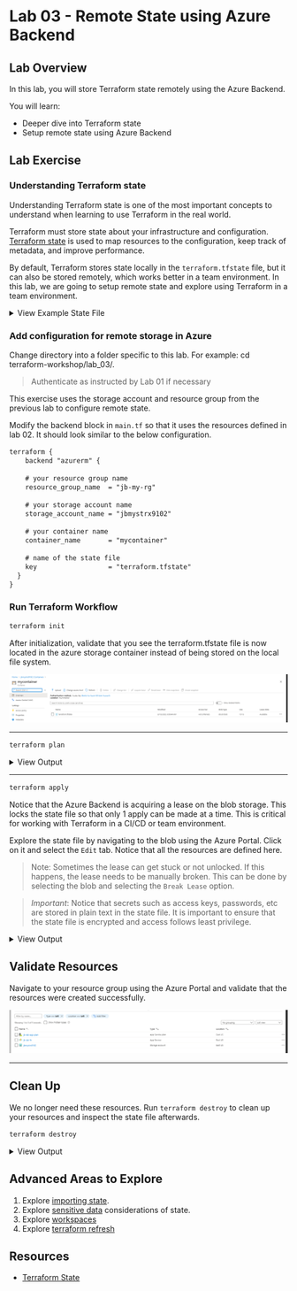 # Lab 03 - Remote State using Azure Backend

## Lab Overview

In this lab, you will store Terraform state remotely using the Azure Backend.

You will learn:

* Deeper dive into Terraform state
* Setup remote state using Azure Backend

## Lab Exercise

### Understanding Terraform state

Understanding Terraform state is one of the most important concepts to understand when learning to use Terraform in the real world.

Terraform must store state about your infrastructure and configuration. [Terraform state](https://www.terraform.io/docs/state/index.html) is used to map resources to the configuration, keep track of metadata, and improve performance.

By default, Terraform stores state locally in the `terraform.tfstate` file, but it can also be stored remotely, which works better in a team environment. In this lab, we are going to setup remote state and explore using Terraform in a team environment.

<details><summary>View Example State File</summary>
<p>

``` json
{
  "version": 4,
  "terraform_version": "0.12.28",
  "serial": 1,
  "lineage": "ff1a344f-b36d-52fb-e86b-968079a826d0",
  "outputs": {},
  "resources": [
    {
      "mode": "managed",
      "type": "azurerm_resource_group",
      "name": "main",
      "provider": "provider.azurerm",
      "instances": [
        {
          "schema_version": 0,
          "attributes": {
            "id": "/subscriptions/6a3a86cc-566e-4d64-bb47-52ca7cf96384/resourceGroups/jb-my-rg",
            "location": "eastus",
            "name": "jb-my-rg",
            "tags": {
              "terraform": "true"
            },
            "timeouts": null
          }
        }
        // ...
      ]
    }
  ]
}
```

</p>
</details>

### Add configuration for remote storage in Azure

Change directory into a folder specific to this lab. For example: cd terraform-workshop/lab_03/.

> Authenticate as instructed by Lab 01 if necessary

This exercise uses the storage account and resource group from the previous lab to configure remote state.

Modify the backend block in `main.tf` so that it uses the resources defined in lab 02.  It should look similar to the below configuration.

``` hcl
terraform {
    backend "azurerm" {

    # your resource group name
    resource_group_name  = "jb-my-rg"

    # your storage account name
    storage_account_name = "jbmystrx9102"

    # your container name
    container_name       = "mycontainer"

    # name of the state file
    key                  = "terraform.tfstate"
  }
}
```

### Run Terraform Workflow

```sh
terraform init
```

After initialization, validate that you see the terraform.tfstate file is now located in the azure storage container instead of being stored on the local file system.

![State File]("../img/../../img/RemoteStateFile.png)

---

``` sh
terraform plan
```

<details><summary>View Output</summary>
<p>

```sh
$ terraform plan
Acquiring state lock. This may take a few moments...
Refreshing Terraform state in-memory prior to plan...
The refreshed state will be used to calculate this plan, but will not be
persisted to local or remote state storage.

data.azurerm_resource_group.example: Refreshing state...
data.azurerm_storage_account.example: Refreshing state...

------------------------------------------------------------------------

An execution plan has been generated and is shown below.  
Resource actions are indicated with the following symbols:
  + create

Terraform will perform the following actions:

  # azurerm_app_service_plan.example will be created      
  + resource "azurerm_app_service_plan" "example" {       
      + id                           = (known after apply)
      + kind                         = "FunctionApp"      
      + location                     = "eastus"
      + maximum_elastic_worker_count = (known after apply)
      + maximum_number_of_workers    = (known after apply)
      + name                         = "jb-lab-app-plan"
      + resource_group_name          = "jb-my-rg"

      + sku {
          + capacity = (known after apply)
          + size     = "Y1"
          + tier     = "Dynamic"
        }
    }

  # azurerm_function_app.example will be created
  + resource "azurerm_function_app" "example" {
      + app_service_plan_id            = (known after apply)
      + client_affinity_enabled        = (known after apply)
      + default_hostname               = (known after apply)
      + enable_builtin_logging         = true
      + enabled                        = true
      + https_only                     = false
      + id                             = (known after apply)
      + kind                           = (known after apply)
      + location                       = "eastus"
      + name                           = "jb-lab-fn"
      + outbound_ip_addresses          = (known after apply)
      + possible_outbound_ip_addresses = (known after apply)
      + resource_group_name            = "jb-my-rg"
      + site_credential                = (known after apply)
      + storage_account_access_key     = (sensitive value)
      + storage_account_name           = "jbmystrx9102"
      + storage_connection_string      = (sensitive value)
      + version                        = "~1"

      + auth_settings {
          + additional_login_params        = (known after apply)
          + allowed_external_redirect_urls = (known after apply)
          + default_provider               = (known after apply)
          + enabled                        = (known after apply)
          + issuer                         = (known after apply)
          + runtime_version                = (known after apply)
          + token_refresh_extension_hours  = (known after apply)
          + token_store_enabled            = (known after apply)
          + unauthenticated_client_action  = (known after apply)

          + active_directory {
              + allowed_audiences = (known after apply)
              + client_id         = (known after apply)
              + client_secret     = (sensitive value)
            }

          + facebook {
              + app_id       = (known after apply)
              + app_secret   = (sensitive value)
              + oauth_scopes = (known after apply)
            }

          + google {
              + client_id     = (known after apply)
              + client_secret = (sensitive value)
              + oauth_scopes  = (known after apply)
            }

          + microsoft {
              + client_id     = (known after apply)
              + client_secret = (sensitive value)
              + oauth_scopes  = (known after apply)
            }

          + twitter {
              + consumer_key    = (known after apply)
              + consumer_secret = (sensitive value)
            }
        }

      + connection_string {
          + name  = (known after apply)
          + type  = (known after apply)
          + value = (sensitive value)
        }

      + identity {
          + identity_ids = (known after apply)
          + principal_id = (known after apply)
          + tenant_id    = (known after apply)
          + type         = (known after apply)
        }

      + site_config {
          + always_on                 = (known after apply)
          + ftps_state                = (known after apply)
          + http2_enabled             = (known after apply)
          + ip_restriction            = (known after apply)
          + linux_fx_version          = (known after apply)
          + min_tls_version           = (known after apply)
          + pre_warmed_instance_count = (known after apply)
          + use_32_bit_worker_process = (known after apply)
          + websockets_enabled        = (known after apply)

          + cors {
              + allowed_origins     = (known after apply)
              + support_credentials = (known after apply)
            }
        }
    }

Plan: 2 to add, 0 to change, 0 to destroy.

------------------------------------------------------------------------

Note: You didn't specify an "-out" parameter to save this plan, so Terraform
can't guarantee that exactly these actions will be performed if
"terraform apply" is subsequently run.
```

</p>
</details>

---

``` sh
terraform apply
```

Notice that the Azure Backend is acquiring a lease on the blob storage.  This locks the state file so that only 1 apply can be made at a time. This is critical for working with Terraform in a CI/CD or team environment.

Explore the state file by navigating to the blob using the Azure Portal. Click on it and select the `Edit` tab.  Notice that all the resources are defined here.  

>Note: Sometimes the lease can get stuck or not unlocked.  If this happens, the lease needs to be manually broken. This can be done by selecting the blob and selecting the `Break Lease` option.

> *Important*: Notice that secrets such as access keys, passwords, etc are stored in plain text in the state file.  It is important to ensure that the state file is encrypted and access follows least privilege.

<details><summary>View Output</summary>
<p>

```sh
$ terraform apply

Acquiring state lock. This may take a few moments...
data.azurerm_resource_group.example: Refreshing state...
data.azurerm_storage_account.example: Refreshing state...

An execution plan has been generated and is shown below.  
Resource actions are indicated with the following symbols:
  + create

Terraform will perform the following actions:

  # azurerm_app_service_plan.example will be created      
  + resource "azurerm_app_service_plan" "example" {       
      + id                           = (known after apply)
      + kind                         = "FunctionApp"      
      + location                     = "eastus"
      + maximum_elastic_worker_count = (known after apply)
      + maximum_number_of_workers    = (known after apply)
      + name                         = "jb-lab-app-plan"  
      + resource_group_name          = "jb-my-rg"

      + sku {
          + capacity = (known after apply)
          + size     = "Y1"     
          + tier     = "Dynamic"
        }
    }

  # azurerm_function_app.example will be created
  + resource "azurerm_function_app" "example" {
      + app_service_plan_id            = (known after apply)
      + client_affinity_enabled        = (known after apply)
      + default_hostname               = (known after apply)
      + enable_builtin_logging         = true
      + enabled                        = true
      + https_only                     = false
      + id                             = (known after apply)
      + kind                           = (known after apply)
      + location                       = "eastus"
      + name                           = "jb-lab-fn"
      + outbound_ip_addresses          = (known after apply)
      + possible_outbound_ip_addresses = (known after apply)
      + resource_group_name            = "jb-my-rg"
      + site_credential                = (known after apply)
      + storage_account_access_key     = (sensitive value)
      + storage_account_name           = "jbmystrx9102"
      + storage_connection_string      = (sensitive value)
      + version                        = "~1"

      + auth_settings {
          + additional_login_params        = (known after apply)
          + allowed_external_redirect_urls = (known after apply)
          + default_provider               = (known after apply)
          + enabled                        = (known after apply)
          + issuer                         = (known after apply)
          + runtime_version                = (known after apply)
          + token_refresh_extension_hours  = (known after apply)
          + token_store_enabled            = (known after apply)
          + unauthenticated_client_action  = (known after apply)

          + active_directory {
              + allowed_audiences = (known after apply)
              + client_id         = (known after apply)
              + client_secret     = (sensitive value)
            }

          + facebook {
              + app_id       = (known after apply)
              + app_secret   = (sensitive value)
              + oauth_scopes = (known after apply)
            }

          + google {
              + client_id     = (known after apply)
              + client_secret = (sensitive value)
              + oauth_scopes  = (known after apply)
            }

          + microsoft {
              + client_id     = (known after apply)
              + client_secret = (sensitive value)
              + oauth_scopes  = (known after apply)
            }

          + twitter {
              + consumer_key    = (known after apply)
              + consumer_secret = (sensitive value)
            }
        }

      + connection_string {
          + name  = (known after apply)
          + type  = (known after apply)
          + value = (sensitive value)
        }

      + identity {
          + identity_ids = (known after apply)
          + principal_id = (known after apply)
          + tenant_id    = (known after apply)
          + type         = (known after apply)
        }

      + site_config {
          + always_on                 = (known after apply)
          + ftps_state                = (known after apply)
          + http2_enabled             = (known after apply)
          + ip_restriction            = (known after apply)
          + linux_fx_version          = (known after apply)
          + min_tls_version           = (known after apply)
          + pre_warmed_instance_count = (known after apply)
          + use_32_bit_worker_process = (known after apply)
          + websockets_enabled        = (known after apply)

          + cors {
              + allowed_origins     = (known after apply)
              + support_credentials = (known after apply)
            }
        }
    }

Plan: 2 to add, 0 to change, 0 to destroy.

Do you want to perform these actions?
  Terraform will perform the actions described above.
  Only 'yes' will be accepted to approve.

  Enter a value: yes

azurerm_app_service_plan.example: Creating...
azurerm_app_service_plan.example: Creation complete after 6s [id=/subscriptions/6a3a86cc-566e-4d64-bb47-52ca7cf96384/resourceGroups/jb-my-rg/providers/Microsoft.Web/serverfarms/jb-lab-app-plan]
azurerm_function_app.example: Creating...
azurerm_function_app.example: Still creating... [10s elapsed]
azurerm_function_app.example: Still creating... [20s elapsed]
azurerm_function_app.example: Still creating... [30s elapsed]
azurerm_function_app.example: Still creating... [40s elapsed]
azurerm_function_app.example: Still creating... [50s elapsed]
azurerm_function_app.example: Creation complete after 53s [id=/subscriptions/6a3a86cc-566e-4d64-bb47-52ca7cf96384/resourceGroups/jb-my-rg/providers/Microsoft.Web/sites/jb-lab-fn]
R
Apply complete! Resources: 2 added, 0 changed, 0 destroyed.
```

</p>
</details>

## Validate Resources

Navigate to your resource group using the Azure Portal and validate that the resources were created successfully.

![Created Resources](img/Resources.png)

---

## Clean Up

We no longer need these resources.  Run `terraform destroy` to clean up your resources and inspect the state file afterwards.

``` sh
terraform destroy
```

<details><summary>View Output</summary>
<p>

```sh
$ terraform destroy
Acquiring state lock. This may take a few moments...
data.azurerm_resource_group.example: Refreshing state...
data.azurerm_storage_account.example: Refreshing state...
azurerm_app_service_plan.example: Refreshing state... [id=/subscriptions/6a3a86cc-566e-4d64-bb47-52ca7cf96384/resourceGroups/jb-my-rg/providers/Microsoft.Web/serverfarms/jb-lab-app-plan]
azurerm_function_app.example: Refreshing state... [id=/subscriptions/6a3a86cc-566e-4d64-bb47-52ca7cf96384/resourceGroups/jb-my-rg/providers/Microsoft.Web/sites/jb-lab-fn]

An execution plan has been generated and is shown below.  
Resource actions are indicated with the following symbols:
  - destroy

Terraform will perform the following actions:

  # azurerm_app_service_plan.example will be destroyed    
  - resource "azurerm_app_service_plan" "example" {
      - id                           = "/subscriptions/6a3a86cc-566e-4d64-bb47-52ca7cf96384/resourceGroups/jb-my-rg/providers/Microsoft.Web/serverfarms/jb-lab-app-plan" -> null
      - is_xenon                     = false -> null
      - kind                         = "functionapp" -> null    
      - location                     = "eastus" -> null
      - maximum_elastic_worker_count = 1 -> null
      - maximum_number_of_workers    = 0 -> null
      - name                         = "jb-lab-app-plan" -> null
      - per_site_scaling             = false -> null
      - reserved                     = false -> null
      - resource_group_name          = "jb-my-rg" -> null
      - tags                         = {} -> null        

      - sku {
          - capacity = 0 -> null
          - size     = "Y1" -> null
          - tier     = "Dynamic" -> null
        }
    }

  # azurerm_function_app.example will be destroyed
  - resource "azurerm_function_app" "example" {
      - app_service_plan_id            = "/subscriptions/6a3a86cc-566e-4d64-bb47-52ca7cf96384/resourceGroups/jb-my-rg/providers/Microsoft.Web/serverfarms/jb-lab-app-plan" -> null
      - app_settings                   = {} -> null
      - client_affinity_enabled        = false -> null
      - daily_memory_time_quota        = 0 -> null
      - default_hostname               = "jb-lab-fn.azurewebsites.net" -> null
      - enable_builtin_logging         = true -> null
      - enabled                        = true -> null
      - https_only                     = false -> null
      - id                             = "/subscriptions/6a3a86cc-566e-4d64-bb47-52ca7cf96384/resourceGroups/jb-my-rg/providers/Microsoft.Web/sites/jb-lab-fn" -> null
      - kind                           = "functionapp" -> null
      - location                       = "eastus" -> null
      - name                           = "jb-lab-fn" -> null
      ...
      - resource_group_name            = "jb-my-rg" -> null
      - site_credential                = [
          - {
              - password = "gor3CC997XXxGynNYTqXXArAFqXXXXcXiJNwaDlXXXTb9xBy6Cy51pTbHpwb"
              - username = "$jb-lab-fn"
            },
        ] -> null
      - storage_account_access_key     = (sensitive value)
      - storage_account_name           = "jbmystrx9102" -> null
      - storage_connection_string      = (sensitive value)
      - tags                           = {} -> null
      - version                        = "~1" -> null

      - auth_settings {
          - additional_login_params        = {} -> null
          - allowed_external_redirect_urls = [] -> null
          - enabled                        = false -> null
          - token_refresh_extension_hours  = 0 -> null
          - token_store_enabled            = false -> null
        }

      - site_config {
          - always_on                 = false -> null
          - ftps_state                = "AllAllowed" -> null
          - http2_enabled             = false -> null
          - ip_restriction            = [] -> null
          - min_tls_version           = "1.2" -> null
          - pre_warmed_instance_count = 0 -> null
          - use_32_bit_worker_process = true -> null
          - websockets_enabled        = false -> null

          - cors {
              - allowed_origins     = [
                  - "https://functions-next.azure.com",
                  - "https://functions-staging.azure.com",
                  - "https://functions.azure.com",
                ] -> null
              - support_credentials = false -> null
            }
        }
    }

Plan: 0 to add, 0 to change, 2 to destroy.

Do you really want to destroy all resources?
  Terraform will destroy all your managed infrastructure, as shown above.
  There is no undo. Only 'yes' will be accepted to confirm.

  Enter a value: yes

azurerm_function_app.example: Destroying... [id=/subscriptions/6a3a86cc-566e-4d64-bb47-52ca7cf96384/resourceGroups/jb-my-rg/providers/Microsoft.Web/sites/jb-lab-fn]
azurerm_function_app.example: Destruction complete after 3s
azurerm_app_service_plan.example: Destroying... [id=/subscriptions/6a3a86cc-566e-4d64-bb47-52ca7cf96384/resourceGroups/jb-my-rg/providers/Microsoft.Web/serverfarms/jb-lab-app-plan]
azurerm_app_service_plan.example: Destruction complete after 3s

Destroy complete! Resources: 2 destroyed.
```

</p>
</details>

## Advanced Areas to Explore

1. Explore [importing state](https://www.terraform.io/docs/import/index.html).
2. Explore [sensitive data](https://www.terraform.io/docs/state/sensitive-data.html) considerations of state.
3. Explore [workspaces](https://www.terraform.io/docs/state/workspaces.html)
4. Explore [terraform refresh](https://www.terraform.io/docs/commands/refresh.html)
   
## Resources

* [Terraform State](https://www.terraform.io/docs/state/index.html)
